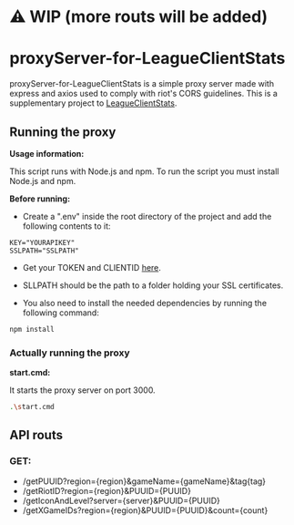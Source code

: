 # ⚠ WIP (more routs will be added)
# proxyServer-for-LeagueClientStats

proxyServer-for-LeagueClientStats is a simple proxy server made with express and axios used to comply with riot's CORS guidelines. This is a supplementary project to [LeagueClientStats](https://github.com/psikoo/LeagueClientStats).

## Running the proxy

**Usage information:**

This script runs with Node.js and npm. To run the script you must install Node.js and npm.

**Before running:**

- Create a ".env" inside the root directory of the project and add the following contents to it:
``` env
KEY="YOURAPIKEY"
SSLPATH="SSLPATH"

```
- Get your TOKEN and CLIENTID [here](https://developer.riotgames.com/create-app).

- SLLPATH should be the path to a folder holding your SSL certificates.

- You also need to install the needed dependencies by running the following command:

```bash
npm install
```

### Actually running the proxy

**start.cmd:**

It starts the proxy server on port 3000.
```bash
.\start.cmd
```

## API routs

### GET:
- /getPUUID?region={region}&gameName={gameName}&tag{tag}
- /getRiotID?region={region}&PUUID={PUUID}
- /getIconAndLevel?server={server}&PUUID={PUUID}
- /getXGameIDs?region={region}&PUUID={PUUID}&count={count}
